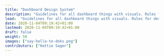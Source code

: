 ```yaml
---
title: "Dashboard Design System"
description: "Guidelines for all dashboard things with visuals. Rules for designing layouts, choosing colors, labeling axes, general best practices, and all things in between."
lead:  "Guidelines for all dashboard things with visuals. Rules for designing layouts, choosing colors, labeling axes, general best practices, and all things in between."
date: 2020-11-04T09:19:42+01:00
lastmod: 2020-11-04T09:19:42+01:00
draft: false
weight: 50
images: ["say-hello-to-doks.png"]
contributors: ["Hattie Sager"]
---
```


